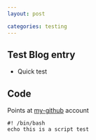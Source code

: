 ```yaml
---
layout: post

categories: testing
---
```



Test Blog entry
-----------

- Quick test

Code
-----------

Points at
[my-github](http://github.com/kredgate)
account

~~~~ {.de1}
#! /bin/bash
echo this is a script test
~~~~

